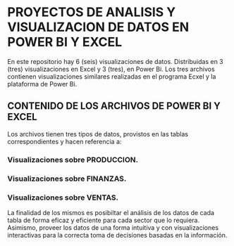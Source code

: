 # PROYECTOS DE ANALISIS Y VISUALIZACION DE DATOS EN POWER BI Y EXCEL

En este repositorio hay 6 (seis) visualizaciones de datos. Distribuidas en 3 (tres) visualizaciones en Excel y 3 (tres), en Power Bi. Los tres archivos contienen visualizaciones similares realizadas en el programa Ecxel y la plataforma de Power Bi.

##  CONTENIDO DE LOS ARCHIVOS DE POWER BI Y EXCEL

Los archivos tienen tres tipos de datos, provistos en las tablas correspondientes y hacen referencia a:

### Visualizaciones sobre PRODUCCION.

### Visualizaciones sobre FINANZAS.

### Visualizaciones sobre VENTAS.

La finalidad de los mismos es posibiltar el análisis de los datos de cada tabla de forma eficaz y eficiente para cada sector que lo requiera. Asimismo, proveer  los datos de una forma intuitiva y con visualizaciones interactivas para la correcta toma de decisiones basadas en la información.
